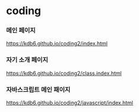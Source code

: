 # coding

### 메인 페이지
https://kdb6.github.io/coding2/index.html   

### 자기 소개 페이지
https://kdb6.github.io/coding2/class.index.html   

### 자바스크립트 메인 패이지
https://kdb6.github.io/coding2/javascript/index.html   
